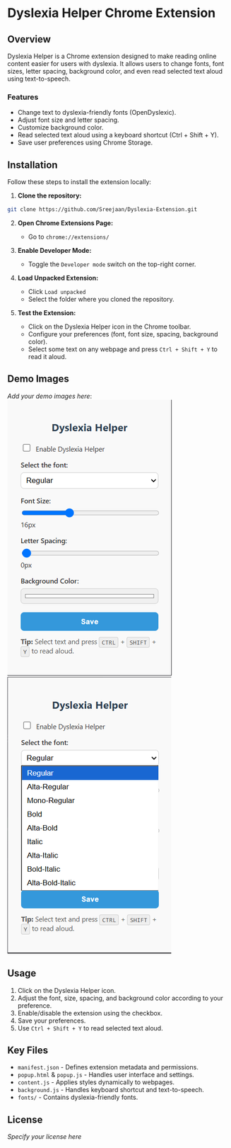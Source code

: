 # Dyslexia Helper Chrome Extension

## Overview

Dyslexia Helper is a Chrome extension designed to make reading online content easier for users with dyslexia. It allows users to change fonts, font sizes, letter spacing, background color, and even read selected text aloud using text-to-speech.

### Features

* Change text to dyslexia-friendly fonts (OpenDyslexic).
* Adjust font size and letter spacing.
* Customize background color.
* Read selected text aloud using a keyboard shortcut (Ctrl + Shift + Y).
* Save user preferences using Chrome Storage.

## Installation

Follow these steps to install the extension locally:

1. **Clone the repository:**

```bash
git clone https://github.com/Sreejaan/Dyslexia-Extension.git
```

2. **Open Chrome Extensions Page:**

   * Go to `chrome://extensions/`

3. **Enable Developer Mode:**

   * Toggle the `Developer mode` switch on the top-right corner.

4. **Load Unpacked Extension:**

   * Click `Load unpacked`
   * Select the folder where you cloned the repository.

5. **Test the Extension:**

   * Click on the Dyslexia Helper icon in the Chrome toolbar.
   * Configure your preferences (font, font size, spacing, background color).
   * Select some text on any webpage and press `Ctrl + Shift + Y` to read it aloud.

## Demo Images

*Add your demo images here*:
![Extension]({8C1377E1-12F8-46CA-882B-D07380328C8F}.png)
![Fonts]({07E39ABD-5E86-4553-B771-D5974079C2CC}.png)
## Usage

1. Click on the Dyslexia Helper icon.
2. Adjust the font, size, spacing, and background color according to your preference.
3. Enable/disable the extension using the checkbox.
4. Save your preferences.
5. Use `Ctrl + Shift + Y` to read selected text aloud.

## Key Files

* `manifest.json` - Defines extension metadata and permissions.
* `popup.html` & `popup.js` - Handles user interface and settings.
* `content.js` - Applies styles dynamically to webpages.
* `background.js` - Handles keyboard shortcut and text-to-speech.
* `fonts/` - Contains dyslexia-friendly fonts.

## License

*Specify your license here*
